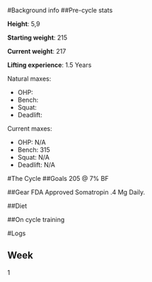#Background info
##Pre-cycle stats

**Height**:  5,9

**Starting weight**: 215

**Current weight**: 217

**Lifting experience**: 1.5 Years

Natural maxes:

* OHP: 
* Bench: 
* Squat: 
* Deadlift: 

Current maxes:

* OHP: N/A
* Bench: 315
* Squat: N/A
* Deadlift: N/A

#The Cycle
##Goals
205 @ 7% BF

##Gear
FDA Approved Somatropin .4 Mg Daily.

##Diet

##On cycle training  

#Logs

## Week

1